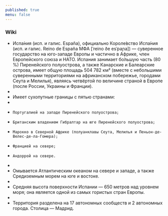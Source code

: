 ```yaml
---
published: true
menu: false
---
```

### Wiki

- Испа́ния (исп. и галис. España), официально Короле́вство Испа́ния (исп. и галис. Reino de España МФА [ˈreino ðe esˈpaɲa]) — суверенное государство на юго-западе Европы и частично в Африке, член Европейского союза и НАТО. Испания занимает бо́льшую часть (80 %) Пиренейского полуострова, а также Канарские и Балеарские острова, имеет общую площадь 504 782 км² (вместе с небольшими суверенными территориями на африканском побережье, городами Сеута и Мелилья), являясь четвёртой по величине страной в Европе (после России, Украины и Франции).
- 
- Имеет сухопутные границы с пятью странами:
- 
-     Португалией на западе Пиренейского полуострова;
-     Британским владением Гибралтар на юге Пиренейского полуострова;
-     Марокко в Северной Африке (полуанклавы Сеута, Мелилья и Пеньон-де-Велес-де-ла-Гомера);
-     Францией на севере;
-     Андоррой на севере.
- 
- Омывается Атлантическим океаном на севере и западе, а также Средиземным морем на юге и востоке.
- 
- Средняя высота поверхности Испании — 650 метров над уровнем моря; она является одной из самых гористых стран Европы.
- 
- Территория разделена на 17 автономных сообществ и 2 автономных города. Столица — Мадрид.
